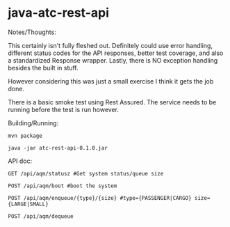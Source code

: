 # java-atc-rest-api

Notes/Thoughts:

This certainly isn't fully fleshed out. Definitely could use error handling, different status codes for the API responses, better test coverage,
and also a standardized Response wrapper. Lastly, there is NO exception handling besides the built in stuff.

However considering this was just a small exercise I think it gets the job done.

There is a basic smoke test using Rest Assured. The service needs to be running before the test is run however.

Building/Running:

`mvn package`

`java -jar atc-rest-api-0.1.0.jar`

API doc:

`GET /api/aqm/statusz #Get system status/queue size`

`POST /api/aqm/boot #boot the system`

`POST /api/aqm/enqueue/{type}/{size} #type={PASSENGER|CARGO} size={LARGE|SMALL}`

`POST /api/aqm/dequeue `

